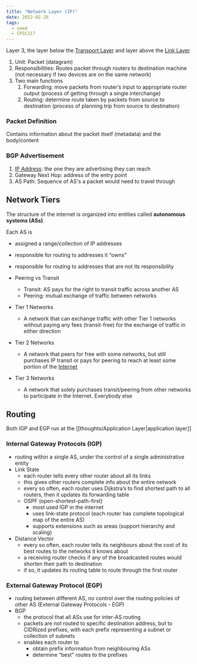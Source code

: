 ```yaml
---
title: "Network Layer (IP)"
date: 2022-02-26
tags:
  - seed
  - CPSC317
---
```


Layer 3, the layer below the [Transport Layer](thoughts/Transport%20Layer.md) and layer above the [Link Layer](thoughts/Link%20Layer.md)

1. Unit: Packet (datagram)
2. Responsibilities: Routes packet through routers to destination machine (not necessary if two devices are on the same network)
3. Two main functions
   1. Forwarding: move packets from router’s input to appropriate router output (process of getting through a single interchange)
   2. Routing: determine route taken by packets from source to destination (process of planning trip from source to destination)

### Packet Definition

Contains information about the packet itself (metadata) and the body/content

### BGP Advertisement

1. [IP Address](thoughts/IP%20Address.md): the one they are advertising they can reach
2. Gateway Next Hop: address of the entry point
3. AS Path: Sequence of AS's a packet would need to travel through

## Network Tiers

The structure of the internet is organized into entities called **autonomous systems (ASs)**.

Each AS is

- assigned a range/collection of IP addresses
- responsible for routing to addresses it “owns”
- responsible for routing to addresses that are not its responsibility

- Peering vs Transit

  - Transit: AS pays for the right to transit traffic across another AS
  - Peering: mutual exchange of traffic between networks

- Tier 1 Networks
  - A network that can exchange traffic with other Tier 1 networks without paying any fees (transit-free) for the exchange of traffic in either direction
- Tier 2 Networks
  - A network that peers for free with some networks, but still purchases IP transit or pays for peering to reach at least some portion of the [Internet](thoughts/Internet.md)
- Tier 3 Networks
  - A network that solely purchases transit/peering from other networks to participate in the Internet. Everybody else

## Routing

Both IGP and EGP run at the [[thoughts/Application Layer|application layer]]

### Internal Gateway Protocols (IGP)

- routing within a single AS, under the control of a single administrative entity
- Link State
  - each router tells every other router about all its links
  - this gives other routers complete info about the entire network
  - every so often, each router uses Dijkstra’s to find shortest path to all routers, then it updates its forwarding table
  - OSPF (open-shortest-path-first)
    - most used IGP in the internet
    - uses link-state protocol (each router has complete topological map of the entire AS)
    - supports extensions such as areas (support hierarchy and scaling)
- Distance Vector
  - every so often, each router tells its neighbours about the cost of its best routes to the networks it knows about
  - a receiving router checks if any of the broadcasted routes would shorten their path to destination
  - if so, it updates its routing table to route through the first router

### External Gateway Protocol (EGP)

- routing between different AS, no control over the routing policies of other AS (External Gateway Protocols - EGP)
- BGP
  - the protocol that all ASs use for inter-AS routing
  - packets are not routed to specific destination address, but to CIDRized prefixes, with each prefix representing a subnet or collection of subnets
  - enables each router to
    - obtain prefix information from neighbouring ASs
    - determine “best” routes to the prefixes
